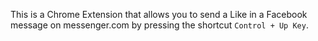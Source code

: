 This is a Chrome Extension that allows you to send a Like in a Facebook message on messenger.com by pressing the shortcut `Control + Up Key`. 
